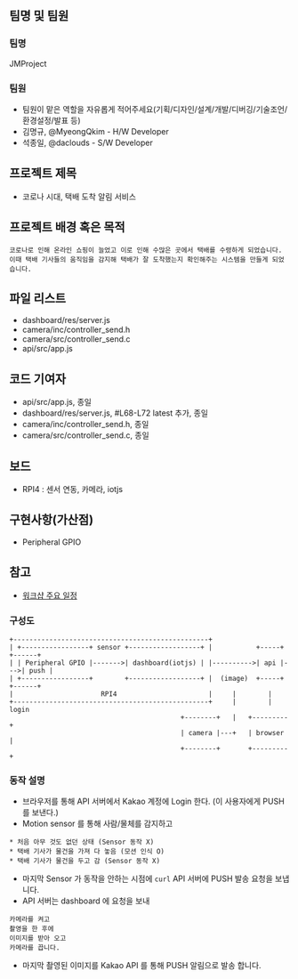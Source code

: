 ## 팀명 및 팀원

### 팀명

JMProject

### 팀원

* 팀원이 맡은 역할을 자유롭게 적어주세요(기획/디자인/설계/개발/디버깅/기술조언/환경설정/발표 등)
* 김명규, @MyeongQkim - H/W Developer
* 석종일, @daclouds - S/W Developer

## 프로젝트 제목 

* 코로나 시대, 택배 도착 알림 서비스

## 프로젝트 배경 혹은 목적 

```
코로나로 인해 온라인 쇼핑이 늘었고 이로 인해 수많은 곳에서 택배를 수령하게 되었습니다.
이때 택배 기사들의 움직임을 감지해 택배가 잘 도착했는지 확인해주는 시스템을 만들게 되었습니다.
```

## 파일 리스트 

* dashboard/res/server.js
* camera/inc/controller_send.h
* camera/src/controller_send.c
* api/src/app.js

## 코드 기여자 

* api/src/app.js, 종일
* dashboard/res/server.js, #L68-L72 latest 추가, 종일
* camera/inc/controller_send.h, 종일
* camera/src/controller_send.c, 종일

## 보드 

* RPI4 : 센서 연동, 카메라, iotjs

## 구현사항(가산점) 

* Peripheral GPIO

## 참고

- [워크샵 주요 일정](workshop.md)

### 구성도

```
+-------------------------------------------------+
| +-----------------+ sensor +------------------+ |           +-----+    +------+
| | Peripheral GPIO |------->| dashboard(iotjs) | |---------->| api |--->| push |
| +-----------------+        +------------------+ |  (image)  +-----+    +------+
|                      RPI4                       |     |        |
+-------------------------------------------------+     |        | login
                                           +--------+   |   +---------+
                                           | camera |---+   | browser |
                                           +--------+       +---------+
```

### 동작 설명

* 브라우저를 통해 API 서버에서 Kakao 계정에 Login 한다. (이 사용자에게 PUSH 를 보낸다.)
* Motion sensor 를 통해 사람/물체를 감지하고 
```
* 처음 아무 것도 없던 상태 (Sensor 동작 X)
* 택배 기사가 물건을 가져 다 놓음 (모션 인식 O)
* 택배 기사가 물건을 두고 감 (Sensor 동작 X)
```
* 마지막 Sensor 가 동작을 안하는 시점에 `curl` API 서버에 PUSH 발송 요청을 보냅니다.
* API 서버는 dashboard 에 요청을 보내 
```
카메라를 켜고
촬영을 한 후에
이미지를 받아 오고
카메라를 끕니다.
```
* 마지막 촬영된 이미지를 Kakao API 를 통해 PUSH 알림으로 발송 합니다.